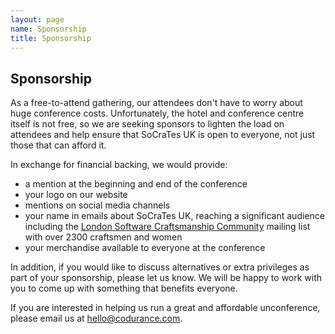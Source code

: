 ```yaml
---
layout: page
name: Sponsorship
title: Sponsorship
---
```


## Sponsorship

As a free-to-attend gathering, our attendees don't have to worry about huge conference costs. Unfortunately, the hotel and conference centre itself is not free, so we are seeking sponsors to lighten the load on attendees and help ensure that SoCraTes UK is open to everyone, not just those that can afford it.

In exchange for financial backing, we would provide:

- a mention at the beginning and end of the conference
- your logo on our website
- mentions on social media channels
- your name in emails about SoCraTes UK, reaching a significant audience including the [London Software Craftsmanship Community][London Software Craftsmanship Community] mailing list with over 2300 craftsmen and women
- your merchandise available to everyone at the conference

In addition, if you would like to discuss alternatives or extra privileges as part of your sponsorship, please let us know. We will be happy to work with you to come up with something that benefits everyone.

If you are interested in helping us run a great and affordable unconference, please email us at [hello@codurance.com][hello@codurance].

[London Software Craftsmanship Community]: http://www.meetup.com/london-software-craftsmanship/
[hello@codurance]: mailto:hello@codurance.com

